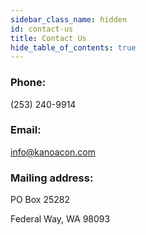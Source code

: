```yaml
---
sidebar_class_name: hidden
id: contact-us
title: Contact Us
hide_table_of_contents: true
---
```


### Phone:

(253) 240-9914

### Email:

info@kanoacon.com

### Mailing address:

PO Box 25282

Federal Way, WA 98093